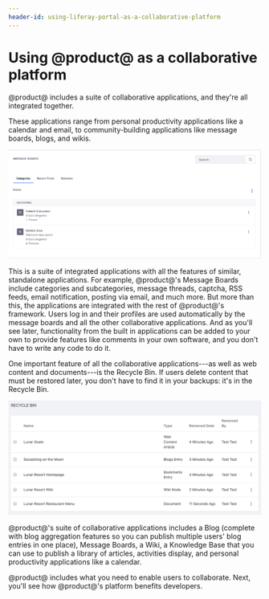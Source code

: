```yaml
---
header-id: using-liferay-portal-as-a-collaborative-platform
---
```


# Using @product@ as a collaborative platform

@product@ includes a suite of collaborative applications, and they're all
integrated together. 

These applications range from personal productivity applications like a calendar
and email, to community-building applications like message boards, blogs, and
wikis. 

![Figure 1: @product@'s message boards are as fully featured as any standalone forum application, with the added benefit that they're integrated with the rest of the system.](../../images/01-message-boards.png)

This is a suite of integrated applications with all the features of similar,
standalone applications. For example, @product@'s Message Boards include
categories and subcategories, message threads, captcha, RSS feeds, email
notification, posting via email, and much more. But more than this, the
applications are integrated with the rest of @product@'s framework. Users
log in and their profiles are used automatically by the message boards and all
the other collaborative applications. And as you'll see later, functionality from
the built in applications can be added to your own to provide features like
comments in your own software, and you don't have to write any code to do it. 

One important feature of all the collaborative applications---as well as web
content and documents---is the Recycle Bin. If users delete content that must
be restored later, you don't have to find it in your backups: it's in the
Recycle Bin. 

![Figure 2: The Recycle Bin can hold any kind of content.](../../images/recycle-bin-overview.png)

@product@'s suite of collaborative applications includes a Blog (complete
with blog aggregation features so you can publish multiple users' blog entries
in one place), Message Boards, a Wiki, a Knowledge Base that you can use to
publish a library of articles, activities display, and personal productivity
applications like a calendar.

@product@ includes what you need to enable users to collaborate. Next, you'll
see how @product@'s platform benefits developers. 
